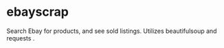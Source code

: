 # ebayscrap
Search Ebay for products, and see sold listings. Utilizes beautifulsoup and requests . 
